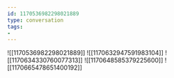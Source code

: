 ```yaml
---
id: 1170536982298021889
type: conversation
tags:
- 
---
```

![[1170536982298021889]]
![[1170632947591983104]]
![[1170634330760077313]]
![[1170648585379225600]]
![[1170665478651400192]]

